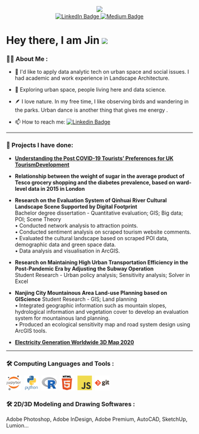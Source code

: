 <div id="header" align="center">
  <img src="https://media.giphy.com/media/AXtFMwP1ZvjZSBtmGk/giphy.gif" width="150"/>
</div>


<div id="badges" align="center">
  <a href="https://www.linkedin.com/in/jinjiang22">
    <img src="https://img.shields.io/badge/LinkedIn-blue?style=for-the-badge&logo=linkedin&logoColor=white" alt="LinkedIn Badge"/>
  </a>
  <a href="https://medium.com/@jiangjin9909">
    <img src="https://img.shields.io/badge/Medium-black?style=for-the-badge&logo=medium&logoColor=white" alt="Medium Badge"/>
  </a>
</div>

<h1>
  Hey there, I am Jin
  <img src="https://media.giphy.com/media/hvRJCLFzcasrR4ia7z/giphy.gif" width="30px"/>
</h1>

### :woman_technologist: About Me :

- :telescope: I'd like to apply data analytic tech on urban space and social issues. I had academic and work experience in Landscape Architecture.

- :seedling: Exploring urban space, people living here and data science.

- :feather: I love nature. In my free time, I like observing birds and wandering in the parks. Urban dance is another thing that gives me energy .

- :mailbox: How to reach me: [![Linkedin Badge](https://img.shields.io/badge/-Jin-blue?style=flat&logo=Linkedin&logoColor=white)](https://www.linkedin.com/in/jinjiang22)

---
### :star2: Projects I have done:
- **[Understanding the Post COVID-19 Tourists’ Preferences for UK TourismDevelopment](https://github.com/JinJiang22/fsds_GroupWork/blob/main/Policy-Briefing.pdf)**

- __Relationship between the weight of sugar in the average product of Tesco grocery shopping and the diabetes prevalence, based on ward-level data in 2015 in London__


- __Research on the Evaluation System of Qinhuai River Cultural Landscape Scene Supported by Digital Footprint__  
Bachelor degree dissertation - Quantitative evaluation; GIS; Big data; POI; Scene Theory  
• Conducted network analysis to attraction points.  
• Conducted sentiment analysis on scraped tourism website comments.  
• Evaluated the cultural landscape based on scraped POI data, demographic data and green space data.  
• Data analysis and visualisation in ArcGIS.

- __Research on Maintaining High Urban Transportation Efficiency in the Post-Pandemic Era by Adjusting the Subway Operation__  
Student Research - Urban policy analysis; Sensitivity analysis; Solver in Excel

- __Nanjing City Mountainous Area Land-use Planning based on GIScience__
Student Research - GIS; Land planning  
• Integrated geographic information such as mountain slopes, hydrological information and vegetation cover to develop an evaluation system for mountainous land planning.  
• Produced an ecological sensitivity map and road system design using ArcGIS tools.  

- __[Electricity Generation Worldwide 3D Map 2020](https://rawcdn.githack.com/JinJiang22/DigitalViz/a2fef9530cf871e81491b3c8f6076212223177f0/Elecgene_Map.html)__


---

### :hammer_and_wrench: Computing Languages and Tools :

<div>
  <img src="https://github.com/devicons/devicon/blob/master/icons/jupyter/jupyter-original-wordmark.svg" title="Jupyter" alt="Jupyter" width="40" height="40"/>&nbsp;
   <img src="https://github.com/devicons/devicon/blob/master/icons/python/python-original-wordmark.svg" title="Python" alt="Python" width="40" height="40"/>&nbsp;
   <img src="https://github.com/devicons/devicon/blob/master/icons/r/r-original.svg" title="R" alt="R" width="40" height="40"/>&nbsp; 
  <img src="https://github.com/devicons/devicon/blob/master/icons/html5/html5-original-wordmark.svg" title="HTML5" alt="HTML" width="40" height="40"/>&nbsp;
  <img src="https://github.com/devicons/devicon/blob/master/icons/javascript/javascript-original.svg" title="JavaScript" alt="JavaScript" width="40" height="40"/>&nbsp;

  <img src="https://github.com/devicons/devicon/blob/master/icons/git/git-original-wordmark.svg" title="Git" alt="Git" width="40" height="40"/>
</div>

### :hammer_and_wrench: 2D/3D Modeling and Drawing Softwares :
Adobe Photoshop, Adobe InDesign, Adobe Premium, AutoCAD, SketchUp, Lumion...


